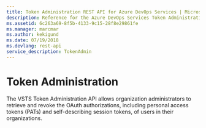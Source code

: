 ```yaml
---
title: Token Administration REST API for Azure DevOps Services | Microsoft Docs
description: Reference for the Azure DevOps Services Token Administration REST API
ms.assetid: 6c263a69-8f5b-4133-9c15-28f8e29861fe
ms.manager: marcmar
ms.author: kekigund
ms.date: 07/19/2018
ms.devlang: rest-api
service_description: TokenAdmin
---
```


# Token Administration

The VSTS Token Administration API allows organization administrators to retrieve and revoke the OAuth authorizations, including personal access tokens (PATs) and self-describing session tokens, of users in their organizations.